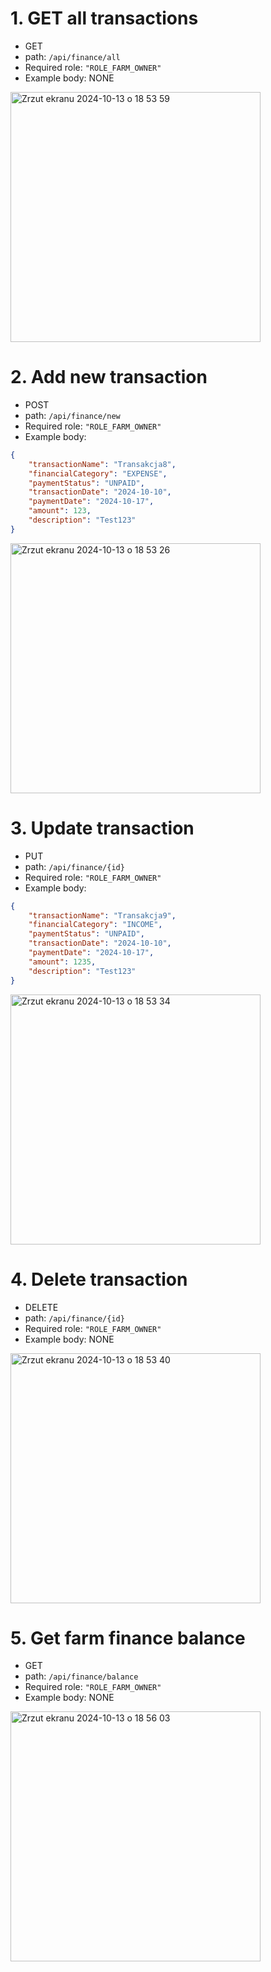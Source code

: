 # 1. GET all transactions
* GET
* path: ```/api/finance/all```
* Required role: ```"ROLE_FARM_OWNER"```
* Example body: NONE

<img width="400" alt="Zrzut ekranu 2024-10-13 o 18 53 59" src="https://github.com/user-attachments/assets/a589a0b2-1ea9-4414-ad88-46c8e0bf7ae5">

# 2. Add new transaction
* POST
* path: ```/api/finance/new```
* Required role: ```"ROLE_FARM_OWNER"```
* Example body:

```json
{
    "transactionName": "Transakcja8",
    "financialCategory": "EXPENSE",
    "paymentStatus": "UNPAID",
    "transactionDate": "2024-10-10",
    "paymentDate": "2024-10-17",
    "amount": 123,
    "description": "Test123"
}
```
<img width="400" alt="Zrzut ekranu 2024-10-13 o 18 53 26" src="https://github.com/user-attachments/assets/b3235265-0910-45a8-a64c-f24bd349a0f4">

# 3. Update transaction
* PUT
* path: ```/api/finance/{id}```
* Required role: ```"ROLE_FARM_OWNER"```
* Example body:

```json
{
    "transactionName": "Transakcja9",
    "financialCategory": "INCOME",
    "paymentStatus": "UNPAID",
    "transactionDate": "2024-10-10",
    "paymentDate": "2024-10-17",
    "amount": 1235,
    "description": "Test123"
}
```

<img width="400" alt="Zrzut ekranu 2024-10-13 o 18 53 34" src="https://github.com/user-attachments/assets/1a0cbec1-9869-48c3-b6f0-551e83ab228e">

# 4. Delete transaction
* DELETE
* path: ```/api/finance/{id}```
* Required role: ```"ROLE_FARM_OWNER"```
* Example body: NONE
  
<img width="400" alt="Zrzut ekranu 2024-10-13 o 18 53 40" src="https://github.com/user-attachments/assets/3e42385c-022a-4cff-abb1-425795240a5f">

# 5. Get farm finance balance
* GET
* path: ```/api/finance/balance```
* Required role: ```"ROLE_FARM_OWNER"```
* Example body: NONE
  
<img width="400" alt="Zrzut ekranu 2024-10-13 o 18 56 03" src="https://github.com/user-attachments/assets/99bcdb10-be7e-4af9-a7a9-543dd7114df3">

  
  
